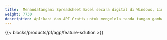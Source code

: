 ```yaml
---
title:  Menandatangani Spreadsheet Excel secara digital di Windows, Linux & macOS
weight: 7730
description: Aplikasi dan API Gratis untuk mengelola tanda tangan gambar & teks pada file XLS, XLSX dan ODS
---
```

{{< blocks/products/pf/agp/feature-solution >}} 

